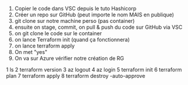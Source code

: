 1. Copier le code dans VSC depuis le tuto Hashicorp
2. Créer un repo sur GitHub (peut importe le nom MAIS en publique)
3. git clone sur notre machine perso (pas container)
4. ensuite on stage, commit, on pull & push du code sur GitHub via VSC
5. on git clone le code sur le container
6. on lance Terraform init (quand ça fonctionnera)
7. on lance terraform apply
8. On met "yes"
9. On va sur Azure vérifier notre création de RG


1 ls
2 terraform version
3 az logout
4 az login
5 terraform init
6 terraform plan
7 terraform apply
8 terraform destroy -auto-approve
